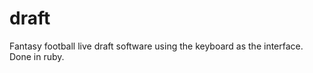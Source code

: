 draft
=========

Fantasy football live draft software using the keyboard as the interface.  Done in ruby.